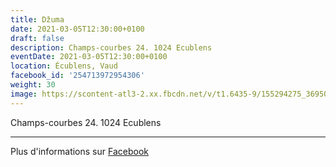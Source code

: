 ```yaml
---
title: Džuma
date: 2021-03-05T12:30:00+0100
draft: false
description: Champs-courbes 24. 1024 Ecublens
eventDate: 2021-03-05T12:30:00+0100
location: Écublens, Vaud
facebook_id: '254713972954306'
weight: 30
image: https://scontent-atl3-2.xx.fbcdn.net/v/t1.6435-9/155294275_3695079563921169_4909597834044538694_n.jpg?_nc_cat=101&ccb=1-7&_nc_sid=9e60e4&_nc_eui2=AeG8UClbWf29AU_nXjdq3EWH_4HHzzV0GSb_gcfPNXQZJh84GYNGo4_Z5Cn5-iLlSDRJM0isnap6RFoid72tsV9o&_nc_ohc=Xk0dK1n7uM0Q7kNvwFZXknu&_nc_oc=AdkXKBnJp1MN96xAQ2Ns0p7sOk_v0b4EDTu3LAt8Z-Ha0DqqK9XPxb1soL9yCQo-wSk&_nc_zt=23&_nc_ht=scontent-atl3-2.xx&edm=ABTKTjYEAAAA&_nc_gid=xyTM3-PIXHrqWZhwHC0RqQ&oh=00_AfEkLA63SFnZLWwiTBtHWwbr4V1pMvwOE_quLH3nUyIT5Q&oe=683C531B
---
```


Champs-courbes 24. 1024 Ecublens

---

Plus d'informations sur [Facebook](https://facebook.com/events/254713972954306)